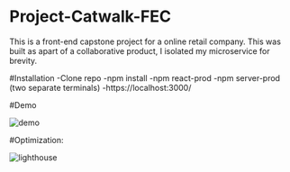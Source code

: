 # Project-Catwalk-FEC
This is a front-end capstone project for a online retail company. This was built as apart of a collaborative product, I isolated my microservice for brevity.

#Installation
-Clone repo
-npm install
-npm react-prod
-npm server-prod (two separate terminals)
-https://localhost:3000/

#Demo
<div>
  <img src="https://firebasestorage.googleapis.com/v0/b/frontend--capstone.appspot.com/o/2021-05-17-15-35-26.gif?alt=media&token=ceb331e7-5921-40be-9841-636bc02d35bc" alt="demo"/>
</div>

#Optimization:
<div>
  <img src="https://firebasestorage.googleapis.com/v0/b/frontend--capstone.appspot.com/o/lighthouse.JPG?alt=media&token=8c09893a-2b39-4358-9e1e-40aac894276d" alt="lighthouse"/>
</div>
